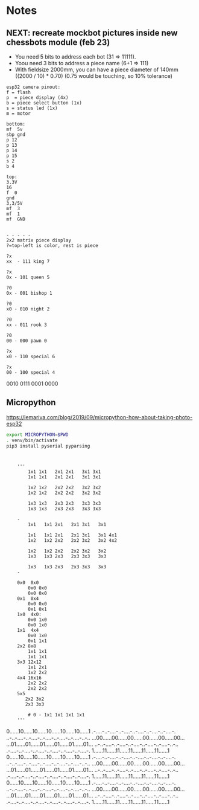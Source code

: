 # Notes

## NEXT: recreate mockbot pictures inside new chessbots module (feb 23)


- You need 5 bits to address each bot (31 => 11111).
- Yoou need 3 bits to address a piece name (6+1 => 111)
- With fieldsize 2000mm, you can have a piece diameter of 140mm ((2000 / 10) * 0.70) (0.75 would be touching, so 10% tolerance)



```
esp32 camera pinout:
f = flash
p  = piece display (4x)
b = piece select button (1x)
s = status led (1x)
m = motor

bottom:
mf  5v
sbp gnd
p 12
p 13
p 14
p 15
s 2
b 4

top:
3.3V
16
f  0
gnd
3,3/5V
mf  3
mf  1
mf  GND


- - - - - 
2x2 matrix piece display
?=top-left is color, rest is piece

?x
xx  - 111 king 7

?x
0x - 101 queen 5

?0
0x - 001 bishop 1

?0
x0 - 010 night 2

?0
xx - 011 rook 3

?0
00 - 000 pawn 0

?x
x0 - 110 special 6

?x
00 - 100 special 4

```



0010
0111
0001
0000


## Micropython

https://lemariva.com/blog/2019/09/micropython-how-about-taking-photo-esp32

```bash
export MICROPYTHON=$PWD
. venv/bin/activate
pip3 install pyserial pyparsing
```



# 

        '''
            1x1 1x1   2x1 2x1   3x1 3x1  
            1x1 1x1   2x1 2x1   3x1 3x1
        
            1x2 1x2   2x2 2x2   3x2 3x2
            1x2 1x2   2x2 2x2   3x2 3x2
        
            1x3 1x3   2x3 2x3   3x3 3x3
            1x3 1x3   2x3 2x3   3x3 3x3
        
        -
            1x1   1x1 2x1   2x1 3x1   3x1
              
            1x1   1x1 2x1   2x1 3x1   3x1 4x1
            1x2   1x2 2x2   2x2 3x2   3x2 4x2
            
            1x2   1x2 2x2   2x2 3x2   3x2
            1x3   1x3 2x3   2x3 3x3   3x3
            
            1x3   1x3 2x3   2x3 3x3   3x3
        -
        
        0x0  0x0
            0x0 0x0  
            0x0 0x0
        0x1  0x4
            0x0 0x0  
            0x1 0x1
        1x0  4x0:
            0x0 1x0  
            0x0 1x0
        1x1  4x4
            0x0 1x0
            0x1 1x1
        2x2 8x8
            1x1 1x1
            1x1 1x1
        3x3 12x12
            1x1 2x1
            1x2 2x2
        4x4 16x16
            2x2 2x2
            2x2 2x2
        5x5
           2x2 3x2
           2x3 3x3

            # 0 - 1x1 1x1 1x1 1x1 
        '''


0......10......10......10......10......10......1
.-....-..-....-..-....-..-....-..-....-..-....-.
..-..-....-..-....-..-....-..-....-..-....-..-..
...00......00......00......00......00......00...
...01......01......01......01......01......01...
..-..-....-..-....-..-....-..-....-..-....-..-..
.-....-..-....-..-....-..-....-..-....-..-....-.
1......11......11......11......11......11......1
0......10......10......10......10......10......1
.-....-..-....-..-....-..-....-..-....-..-....-.
..-..-....-..-....-..-....-..-....-..-....-..-..
...00......00......00......00......00......00...
...01......01......01......01......01......01...
..-..-....-..-....-..-....-..-....-..-....-..-..
.-....-..-....-..-....-..-....-..-....-..-....-.
1......11......11......11......11......11......1
0......10......10......10......10......10......1
.-....-..-....-..-....-..-....-..-....-..-....-.
..-..-....-..-....-..-....-..-....-..-....-..-..
...00......00......00......00......00......00...
...01......01......01......01......01......01...
..-..-....-..-....-..-....-..-....-..-....-..-..
.-....-..-....-..-....-..-....-..-....-..-....-.
1......11......11......11......11......11......1

 